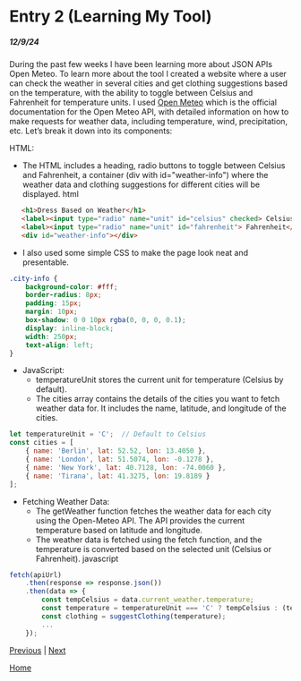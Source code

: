 # Entry 2 (Learning My Tool)
##### 12/9/24
During the past few weeks I have been learning more about JSON APIs Open Meteo. To learn more about the tool I created a website where a user can check the weather in several cities and get clothing suggestions based on the temperature, with the ability to toggle between Celsius and Fahrenheit for temperature units. I used [Open Meteo](https://open-meteo.com/) which is the official documentation for the Open Meteo API, with detailed information on how to make requests for weather data, including temperature, wind, precipitation, etc. Let’s break it down into its components:

HTML:
 * The HTML includes a heading, radio buttons to toggle between Celsius and Fahrenheit, a container (div with id="weather-info") where the weather data and clothing suggestions for different cities will be displayed.
html
  ```html
     <h1>Dress Based on Weather</h1>
     <label><input type="radio" name="unit" id="celsius" checked> Celsius</label>
     <label><input type="radio" name="unit" id="fahrenheit"> Fahrenheit</label>
     <div id="weather-info"></div>
  ```
* I also used some simple CSS  to make the page look neat and presentable. 

```css
.city-info {
    background-color: #fff;
    border-radius: 8px;
    padding: 15px;
    margin: 10px;
    box-shadow: 0 0 10px rgba(0, 0, 0, 0.1);
    display: inline-block;
    width: 250px;
    text-align: left;
}
```
* JavaScript:
   * temperatureUnit stores the current unit for temperature (Celsius by default).
   * The cities array contains the details of the cities you want to fetch weather data for. It includes the name, latitude, and longitude of the cities.
```js
let temperatureUnit = 'C';  // Default to Celsius
const cities = [
    { name: 'Berlin', lat: 52.52, lon: 13.4050 },
    { name: 'London', lat: 51.5074, lon: -0.1278 },
    { name: 'New York', lat: 40.7128, lon: -74.0060 },
    { name: 'Tirana', lat: 41.3275, lon: 19.8189 }
];
```
* Fetching Weather Data:
    * The getWeather function fetches the weather data for each city using the Open-Meteo API. The API provides the current temperature based on latitude and longitude.
    * The weather data is fetched using the fetch function, and the temperature is converted based on the selected unit (Celsius or Fahrenheit).
javascript
```js
fetch(apiUrl)
    .then(response => response.json())
    .then(data => {
        const tempCelsius = data.current_weather.temperature;
        const temperature = temperatureUnit === 'C' ? tempCelsius : (tempCelsius * 9/5) + 32;
        const clothing = suggestClothing(temperature);
        ...
    });
```







[Previous](entry01.md) | [Next](entry03.md)

[Home](../README.md)
